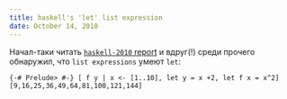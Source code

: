 ```yaml
---
title: haskell's 'let' list expression
date: October 14, 2010
---
```


Начал-таки читать [`haskell-2010` report](http://www.haskell.org/definition/haskell2010.pdf)
и вдруг(!) среди прочего обнаружил, что `list expressions` умеют `let`:

~~~~ { .haskell }
{-# Prelude> #-} [ f y | x <- [1..10], let y = x +2, let f x = x^2]
[9,16,25,36,49,64,81,100,121,144]
~~~~
